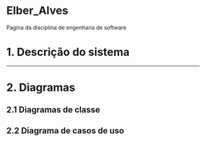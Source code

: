 # Elber_Alves
Pagina da disciplina de engenharia de software


# 1. Descrição do sistema


---
# 2. Diagramas

## 2.1 Diagramas de classe

## 2.2 Diagrama de casos de uso